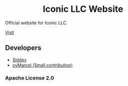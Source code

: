 <h1 align="center">Iconic LLC Website</h1>

Official website for Iconic LLC.

[Visit](https://iconicclient.tk)

## Developers

- [Slddev](https://github.com/Slddev)
- [oyMarcel (Small contribution)](https://github.com/oymarcel)

### Apache License 2.0
